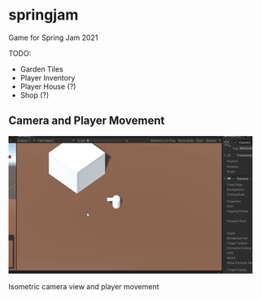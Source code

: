 # springjam

Game for Spring Jam 2021

TODO: 
  - Garden Tiles
  - Player Inventory
  - Player House (?)
  - Shop (?)


<h2>Camera and Player Movement</h2>

![](Gifs/spring-jam-movement.gif)

<p>Isometric camera view and player movement</p>

